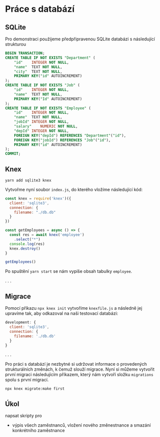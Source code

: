 # Práce s databází

## SQLite

Pro demonstraci použijeme předpřipravenou SQLite databázi s následující strukturou

```sql
BEGIN TRANSACTION;
CREATE TABLE IF NOT EXISTS "Department" (
	"id"	INTEGER NOT NULL,
	"name"	TEXT NOT NULL,
	"city"	TEXT NOT NULL,
	PRIMARY KEY("id" AUTOINCREMENT)
);
CREATE TABLE IF NOT EXISTS "Job" (
	"id"	INTEGER NOT NULL,
	"name"	TEXT NOT NULL,
	PRIMARY KEY("Id" AUTOINCREMENT)
);
CREATE TABLE IF NOT EXISTS "Employee" (
	"id"	INTEGER NOT NULL,
	"name"	TEXT NOT NULL,
	"jobId"	INTEGER NOT NULL,
	"salary"	NUMERIC NOT NULL,
	"depId"	INTEGER NOT NULL,
	FOREIGN KEY("depId") REFERENCES "Department"("id"),
	FOREIGN KEY("jobId") REFERENCES "Job"("id"),
	PRIMARY KEY("id" AUTOINCREMENT)
);
COMMIT;
```

## Knex

```
yarn add sqlite3 knex
```

Vytvořme nyní soubor `index.js`, do kterého vložíme následující kód:

```javascript
const knex = require('knex')({
  client: 'sqlite3',
  connection: {
    filename: "./db.db"
  }
})

const getEmployees = async () => {
  const res = await knex('employee')
    .select("*")
  console.log(res)
  knex.destroy()
}

getEmployees()

```

Po spuštění `yarn start` se nám vypíše obsah tabulky `employee`.

. . .

## Migrace

Pomocí příkazu `npx knex init` vytvoříme `knexfile.js` a následně jej upravíme tak, aby odkazoval na naši testovací databázi:

```javascript
development: {
  client: 'sqlite3',
  connection: {
    filename: './db.db'
  }
}
```

. . .


Pro práci s databází je nezbytné si udržovat informace o provedených strukturálních změnách, k čemuž slouží migrace. Nyní si můžeme vytvořit první migraci následujícím příkazem, který nám vytvoří složku `migrations` spolu s první migrací.

```
npx knex migrate:make first
```



## Úkol

napsat skripty pro

* výpis všech zaměstnanců, vložení nového změnestnance a smazání konkrétního zaměstnance
